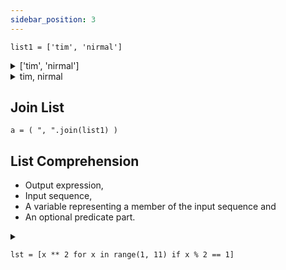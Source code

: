 ```yaml
---
sidebar_position: 3
---
```



`list1 = ['tim', 'nirmal']`


<details>
<summary> ['tim', 'nirmal'] </summary>

````
print(list1)
````

</details>

<details>
<summary> tim, nirmal </summary>

````
print( ", ".join(list1) )
````

</details>

## Join List

````.python
a = ( ", ".join(list1) )
````

## List Comprehension

- Output expression,
- Input sequence,
- A variable representing a member of the input sequence and
- An optional predicate part.

<details>
<summary> 

````
lst = [x ** 2 for x in range(1, 11) if x % 2 == 1]
```` 

</summary>

    lst2 = []
    for x in range(1, 11):
        if x % 2 == 1:
            lst2.append(x ** 2)

    print(lst)
    print(lst2)

[1, 9, 25, 49, 81]

[1, 9, 25, 49, 81]

</details>



